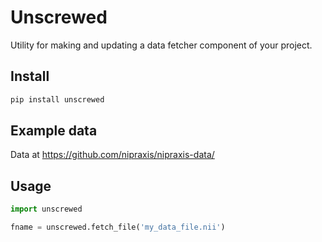 # Unscrewed

Utility for making and updating a data fetcher component of your project.

## Install

```bash
pip install unscrewed
```

## Example data

Data at <https://github.com/nipraxis/nipraxis-data/>

## Usage

```python
import unscrewed

fname = unscrewed.fetch_file('my_data_file.nii')
```
